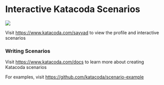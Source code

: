 # Interactive Katacoda Scenarios

[![](http://shields.katacoda.com/katacoda/sayyad/count.svg)](https://www.katacoda.com/sayyad "Get your profile on Katacoda.com")

Visit https://www.katacoda.com/sayyad to view the profile and interactive scenarios

### Writing Scenarios
Visit https://www.katacoda.com/docs to learn more about creating Katacoda scenarios

For examples, visit https://github.com/katacoda/scenario-example
